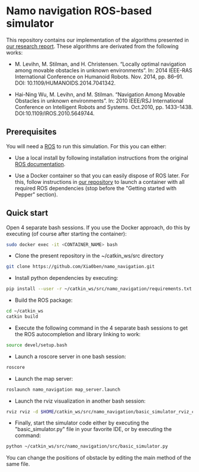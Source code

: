 # Namo navigation ROS-based simulator

This repository contains our implementation of the algorithms presented in [our research report](https://github.com/Xia0ben/master-report). These algorithms are derivated from the following works:

- M. Levihn, M. Stilman, and H. Christensen. “Locally optimal navigation among movable obstacles in unknown environments”. In: 2014 IEEE-RAS International Conference on Humanoid Robots. Nov. 2014, pp. 86–91. DOI: 10.1109/HUMANOIDS.2014.7041342.

- Hai-Ning Wu, M. Levihn, and M. Stilman. “Navigation Among Movable Obstacles in unknown environments”. In: 2010 IEEE/RSJ International Conference on Intelligent Robots and Systems. Oct.2010, pp. 1433–1438. DOI:10.1109/IROS.2010.5649744.

## Prerequisites

You will need a [ROS](http://www.ros.org/) to run this simulation. For this you can either:

- Use a local install by following installation instructions from the original [ROS documentation](http://wiki.ros.org/kinetic/Installation/Ubuntu).

- Use a Docker container so that you can easily dispose of ROS later. For this, follow instructions in [our repository](https://github.com/Xia0ben/rosdocked-kinetic-pepper) to launch a container with all required ROS dependencies (stop before the "Getting started with Pepper" section).

## Quick start

Open 4 separate bash sessions. If you use the Docker approach, do this by executing (of course after starting the container):

``` bash
sudo docker exec -it <CONTAINER_NAME> bash
```

- Clone the present repository in the ~/catkin_ws/src directory

``` bash
git clone https://github.com/Xia0ben/namo_navigation.git
```

- Install python dependencies by executing:

``` bash
pip install --user -r ~/catkin_ws/src/namo_navigation/requirements.txt
```

- Build the ROS package:

``` bash
cd ~/catkin_ws
catkin build
```

- Execute the following command in the 4 separate bash sessions to get the ROS autocompletion and library linking to work:
``` bash
source devel/setup.bash
```

- Launch a roscore server in one bash session:
``` bash
roscore
```

- Launch the map server:
``` bash
roslaunch namo_navigation map_server.launch
```

- Launch the rviz visualization in another bash session:
``` bash
rviz rviz -d $HOME/catkin_ws/src/namo_navigation/basic_simulator_rviz_config.rviz
```

- Finally, start the simulator code either by executing the "basic_simulator.py" file in your favorite IDE, or by executing the command:
``` bash
python ~/catkin_ws/src/namo_navigation/src/basic_simulator.py
```

You can change the positions of obstacle by editing the main method of the same file.
